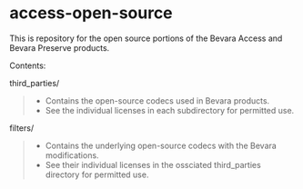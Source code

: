 # access-open-source

This is repository for the open source portions of the Bevara Access and Bevara Preserve products.   


Contents:  


third_parties/ 
> - Contains the open-source codecs used in Bevara products.     
> - See the individual licenses in each subdirectory for permitted use. 


filters/
   
> - Contains the underlying open-source codecs with the Bevara modifications.     
> - See their individual licenses in the ossciated third_parties directory for permitted use. 




